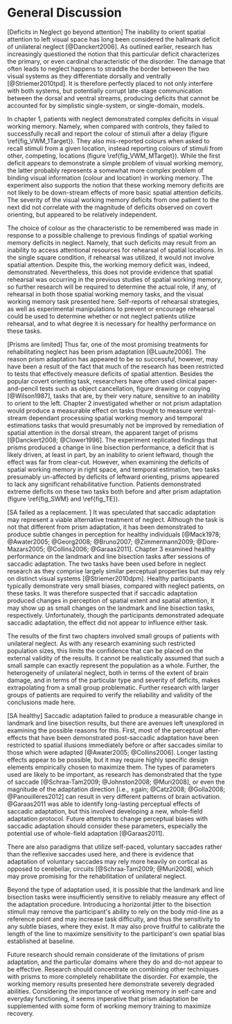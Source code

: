 General Discussion 
=================

[Deficits in Neglect go beyond attention] The inability to orient
spatial attention to left visual space has long been considered
the hallmark deficit of unilateral neglect [@Danckert2006].  As
outlined earlier, research has increasingly questioned the notion
that this particular deficit characterizes the primary, or even
cardinal characteristic of the disorder. The damage that often
leads to neglect happens to straddle the border between the two
visual systems as they differentiate dorsally and ventrally
[@Striemer2010tpd].  It is therefore perfectly placed to not only
interfere with both systems, but potentially corrupt late-stage
communication between the dorsal and ventral streams, producing
deficits that cannot be accounted for by simplistic single-system,
or single-domain, models.


In chapter 1, patients with neglect demonstrated complex deficits
in visual working memory. Namely, when compared with controls,
they failed to successfully recall and report the colour of
stimuli after a delay (figure \ref{fig_VWM_1Target}). They also
mis-reported colours when asked to recall stimuli from a given
location, instead reporting colours of stimuli from other,
competing, locations (figure \ref{fig_VWM_MTarget}).  While the
first deficit appears to demonstrate a simple problem of visual
working memory, the latter probably represents a somewhat more
complex problem of binding visual information (colour and
location) in working memory.  The experiment also supports the
notion that these working memory deficits are not likely to be
down-stream effects of more basic spatial attention deficits.  The
severity of the visual working memory deficits from one patient to
the next did not correlate with the magnitude of deficits observed
on covert orienting, but appeared to be relatively independent. 

The choice of colour as the characteristic to be remembered was
made in response to a possible challenge to previous findings of
spatial working memory deficits in neglect. Namely, that such
deficits may result from an inability to access attentional
resources for rehearsal of spatial locations. In the single square
condition, if rehearsal was utilized, it would not involve spatial
attention. Despite this, the working memory deficit was, indeed,
demonstrated.  Nevertheless, this does not provide evidence that
spatial rehearsal was occurring in the previous studies of spatial
working memory, so further research will be required to determine
the actual role, if any, of rehearsal in both those spatial
working memory tasks, and the visual working memory task presented
here. Self-reports of rehearsal strategies, as well as
experimental manipulations to prevent or encourage rehearsal could
be used to determine whether or not neglect patients utilize
rehearsal, and to what degree it is necessary for healthy
performance on these tasks.

[Prisms are limited] Thus far, one of the most promising
treatments for rehabilitating neglect has been prism adaptation
[@Luaute2006].  The reason prism adaptation has appeared to be so
successful, however, may have been a result of the fact that much
of the research has been restricted to tests that effectively
measure deficits of spatial attention. Besides the popular covert
orienting task, researchers have often used clinical
paper-and-pencil tests such as object cancellation, figure drawing
or copying [@Wilson1987], tasks that are, by their very nature,
sensitive to an inability to orient to the left.  Chapter 2
investigated whether or not prism adaptation would produce a
measurable effect on tasks thought to measure ventral-stream
dependant processing spatial working memory and temporal
estimations tasks that would presumably not be improved by
remediation of spatial attention in the dorsal stream, the
apparent target of prisms [@Danckert2008; @Clower1996].  The
experiment replicated findings that prisms produced a change in
line bisection performance, a deficit that is likely driven, at
least in part, by an inability to orient leftward, though the
effect was far from clear-cut.  However, when examining the
deficits of spatial working memory in right space, and temporal
estimation, two tasks presumably un-affected by deficits of
leftward orienting, prisms appeared to lack any significant
rehabilitative function.  Patients demonstrated extreme deficits
on these two tasks both before and after prism adaptation (figure
\ref{fig_SWM} and \ref{fig_TE}).



[SA failed as a replacement. ] It was speculated that saccadic
adaptation may represent a viable alternative treatment of
neglect. Although the task is not that different from prism
adaptation, it has been demonstrated to produce subtle changes in
perception for healthy individuals [@Mack1978; @Awater2005;
@Georg2008; @Bruno2007; @Zimmermann2009; @Dore-Mazars2005;
@Collins2006; @Garaas2011].  Chapter 3 examined 
healthy performance on the landmark and line bisection tasks after 
sessions of saccadic adaptation.
The two tasks have been used before in neglect research as they
comprise largely similar perceptual properties but may rely on
distinct visual systems [@Striemer2010dpm].  Healthy participants
typically demonstrate very small biases, compared with neglect
patients, on these tasks. It was therefore suspected that if
saccadic adaptation produced changes in perception of spatial
extent and spatial attention, it may show up as small changes on
the landmark and line bisection tasks, respectively.
Unfortunately, though the participants demonstrated adequate
saccadic adaptation, the effect did not appear to influence either
task. 

The results of the first two chapters involved small groups of
patients with unilateral neglect.  As with any research examining
such restricted population sizes, this limits the confidence that
can be placed on the external validity of the results. It cannot
be realistically assumed that such a small sample can exactly
represent the population as a whole. Further, the heterogeneity of
unilateral neglect, both in terms of the extent of brain damage,
and in terms of the particular type and severity of deficits,
makes extrapolating from a small group problematic.  Further
research with larger groups of patients are required to verify the
reliability and validity of the conclusions made here. 

[SA healthy] Saccadic adaptation failed to produce a measurable
change in landmark and line bisection results, but there are
avenues left unexplored in examining the possible reasons for
this.  First, most of the perceptual after-effects that have been
demonstrated post-saccadic adaptation have been restricted to
spatial illusions immediately before or after saccades similar to
those which were adapted [@Awater2005; @Collins2006]. Longer
lasting effects appear to be possible, but it may require highly
specific design elements empirically chosen to maximize them.  The
types of parameters used are likely to be important, as research
has demonstrated that the type of saccade
[@Schraa-Tam2009; @Johnston2008; @Muri2008], or even the magnitude
of the adaptation direction [i.e., $\pm \text{gain}$; @Catz2008;
@Golla2008; @Panouilleres2012] can result in very different
patterns of brain activation.  @Garaas2011 was able to identify
long-lasting perceptual effects of saccadic adaptation, but this
involved developing a new, whole-field adaptation protocol. Future
attempts to change perceptual biases with saccadic adaptation
should consider these parameters, especially the potential use of
whole-field adaptation [@Garaas2011].

There are also paradigms that utilize self-paced, voluntary
saccades rather than the reflexive saccades used here, and there
is evidence that adaptation of voluntary saccades may rely more
heavily on cortical as opposed to cerebellar, circuits
[@Schraa-Tam2009; @Muri2008], which may prove promising for the
rehabilitation of unilateral neglect. 

Beyond the type of adaptation used, it is possible that the
landmark and line bisection tasks were insufficiently sensitive to
reliably measure any effect of the adaptation procedure.
Introducing a horizontal jitter to the bisection stimuli may 
remove the participant's ability to rely on the body mid-line as a
reference point and may increase task difficulty, and thus the
sensitivity to any subtle biases, where they exist. It may also
prove fruitful to calibrate the length of the line to maximize
sensitivity to the participant's own spatial bias established at
baseline.

Future research should remain considerate of the
limitations of prism adaptation, and the particular domains where
they do and do-not appear to be effective. Research should
concentrate on combining other techniques with prisms to more
completely rehabilitate the disorder. For example, the working
memory results presented here demonstrate severely degraded
abilities. Considering the importance of working memory in
self-care and everyday functioning, it seems imperative that prism
adaptation be supplemented with some form of working memory
training to maximize recovery. 






